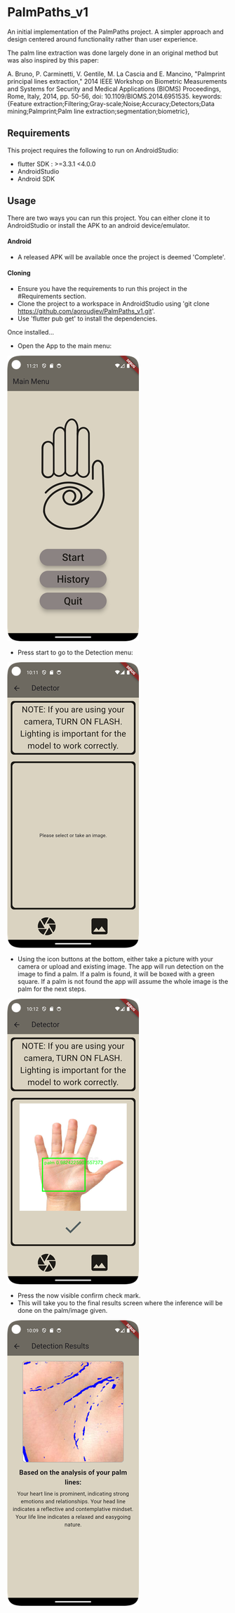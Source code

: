# PalmPaths_v1

An initial implementation of the PalmPaths project. A simpler approach and design centered around functionality rather than user experience.

The palm line extraction was done largely done in an original method but was also inspired by this paper:

A. Bruno, P. Carminetti, V. Gentile, M. La Cascia and E. Mancino, "Palmprint principal lines extraction," 2014 IEEE Workshop on Biometric Measurements and Systems for Security and Medical Applications (BIOMS) Proceedings, Rome, Italy, 2014, pp. 50-56, doi: 10.1109/BIOMS.2014.6951535.
keywords: {Feature extraction;Filtering;Gray-scale;Noise;Accuracy;Detectors;Data mining;Palmprint;Palm line extraction;segmentation;biometric},

## Requirements

This project requires the following to run on AndroidStudio:

- flutter SDK : >=3.3.1 <4.0.0
- AndroidStudio
- Android SDK

## Usage

There are two ways you can run this project. You can either clone it to AndroidStudio or install the APK to an android device/emulator.

#### Android

- A released APK will be available once the project is deemed 'Complete'.

#### Cloning

- Ensure you have the requirements to run this project in the #Requirements section.
- Clone the project to a workspace in AndroidStudio using 'git clone https://github.com/aoroudjev/PalmPaths_v1.git'.
- Use 'flutter pub get' to install the dependencies.

Once installed...

- Open the App to the main menu:

![Alt text](usage_images/main_menu.png)

- Press start to go to the Detection menu:

![Alt text](usage_images/detector_menu.png)

- Using the icon buttons at the bottom, either take a picture with your camera or upload and existing image. The app will run detection on the image to find a palm. If a palm is found, it will be boxed with a green square. If a palm is not found the app will assume the whole image is the palm for the next steps.

![Alt text](usage_images/example_detection.png)

- Press the now visible confirm check mark.
- This will take you to the final results screen where the inference will be done on the palm/image given.


![Alt text](usage_images/results_menu.png)
